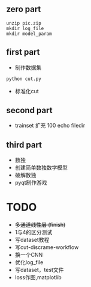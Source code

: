 ## zero part
```
unzip pic.zip
mkdir log_file
mkdir model_param
```

## first part
+ 制作数据集
```python
python cut.py
```
+ 标准化cut

## second part
+ trainset 扩充 100 echo filedir

## third part
+ 数独
+ 创建简单数独数学模型
+ 破解数独
+ pyqt制作游戏

# TODO
+ ~~多通道线性层 (finish)~~
+ 1与4的区分测试
+ 写dataset教程
+ 写cut-discrame-workflow
+ 换一个CNN
+ 优化log_file
+ 写dataset，test文件
+ loss作图,matplotlib